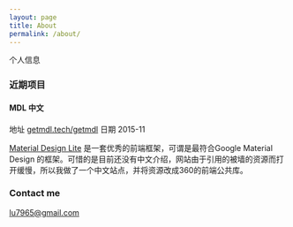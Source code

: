 ```yaml
---
layout: page
title: About
permalink: /about/
---
```


个人信息

### 近期项目

#### MDL 中文

地址 [getmdl.tech/getmdl](http://getmdl.tech/getmdl) 日期 2015-11

[Material Design Lite](http://www.getmdl.io/) 是一套优秀的前端框架，可谓是最符合Google Material Design 的框架。可惜的是目前还没有中文介绍，网站由于引用的被墙的资源而打开缓慢，所以我做了一个中文站点，并将资源改成360的前端公共库。

### Contact me

[lu7965@gmail.com](mailto:lu7965@gmail.com)